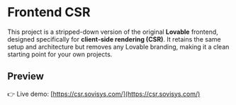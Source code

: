 
# Frontend CSR

This project is a stripped-down version of the original **Lovable** frontend, designed specifically for **client-side rendering (CSR)**. It retains the same setup and architecture but removes any Lovable branding, making it a clean starting point for your own projects.

## Preview

👉 Live demo: [https://csr.sovisys.com/](https://csr.sovisys.com/)

